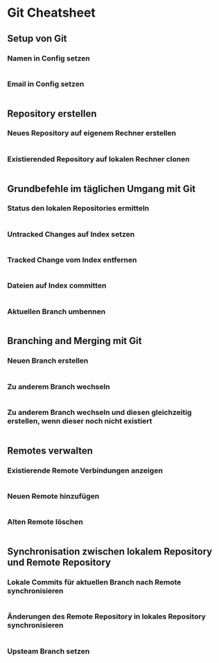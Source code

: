 # Git Cheatsheet

## Setup von Git

### Namen in Config setzen

```sh
```

### Email in Config setzen

```sh
```

## Repository erstellen

### Neues Repository auf eigenem Rechner erstellen

```sh
```

### Existierended Repository auf lokalen Rechner clonen

```sh
```

## Grundbefehle im täglichen Umgang mit Git

### Status den lokalen Repositories ermitteln

```sh
```

### Untracked Changes auf Index setzen

```sh
```

### Tracked Change vom Index entfernen

```sh
```

### Dateien auf Index committen

```sh
```

### Aktuellen Branch umbennen

```sh
```

## Branching and Merging mit Git

### Neuen Branch erstellen

```sh
```

### Zu anderem Branch wechseln

```sh
```

### Zu anderem Branch wechseln und diesen gleichzeitig erstellen, wenn dieser noch nicht existiert

```sh
```

## Remotes verwalten

### Existierende Remote Verbindungen anzeigen

```sh
```

### Neuen Remote hinzufügen

```sh
```

### Alten Remote löschen

```sh
```

## Synchronisation zwischen lokalem Repository und Remote Repository

### Lokale Commits für aktuellen Branch nach Remote synchronisieren

```sh
```

### Änderungen des Remote Repository in lokales Repository synchronisieren

```sh
```

### Upsteam Branch setzen

```sh
```















